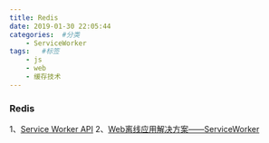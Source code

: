 ```yaml
---
title: Redis
date: 2019-01-30 22:05:44
categories:  #分类
    - ServiceWorker
tags:   #标签
    - js
    - web
    - 缓存技术
---
```


### Redis
1、[Service Worker API](https://developer.mozilla.org/zh-CN/docs/Web/API/Service_Worker_API)
2、[Web离线应用解决方案——ServiceWorker](https://www.cnblogs.com/dojo-lzz/p/8047336.html)




